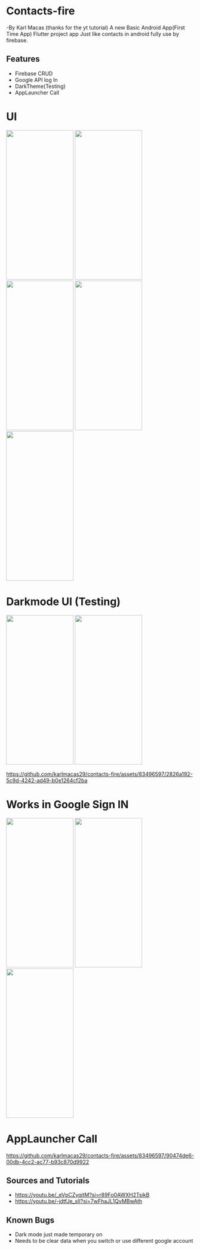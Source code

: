 # Contacts-fire
-By Karl Macas (thanks for the yt tutorial)
A new Basic Android App(First Time App) Flutter project app Just like contacts in android fully use by firebase.

## Features
- Firebase CRUD
- Google API log In
- DarkTheme(Testing)
- AppLauncher Call

# UI
<img src="https://github.com/karlmacas29/contacts-fire/assets/83496597/dd40b6c2-5006-4f68-8885-89a89d1f2d0e" width="180" height="400">
<img src="https://github.com/karlmacas29/contacts-fire/assets/83496597/6aeb70fa-1ff7-4221-af67-b9e9a9710d32" width="180" height="400">
<img src="https://github.com/karlmacas29/contacts-fire/assets/83496597/be692af4-f74f-4aee-b69c-9c882be55aa8" width="180" height="400">
<img src="https://github.com/karlmacas29/contacts-fire/assets/83496597/0b33435c-0dc8-4e0c-82b3-d020928709f4" width="180" height="400">
<img src="https://github.com/karlmacas29/contacts-fire/assets/83496597/f1610ef5-8719-4761-8d4f-eb52e42c7f50" width="180" height="400">


# Darkmode UI (Testing)
<img src="https://github.com/karlmacas29/contacts-fire/assets/83496597/39258e74-1cbe-4d27-bbc2-16802b336718" width="180" height="400">
<img src="https://github.com/karlmacas29/contacts-fire/assets/83496597/dc590c6e-8d57-4f68-9291-70433a2104c1" width="180" height="400">

https://github.com/karlmacas29/contacts-fire/assets/83496597/2826a192-5c9d-4242-ad49-b0e1264cf2ba


# Works in Google Sign IN
<img src="https://github.com/karlmacas29/contacts-fire/assets/83496597/a6c168cc-1e07-4130-8656-8f5c6f58beec" width="180" height="400">
<img src="https://github.com/karlmacas29/contacts-fire/assets/83496597/48996c5c-c859-4c8a-8e17-496c25c1e294" width="180" height="400">
<img src="https://github.com/karlmacas29/contacts-fire/assets/83496597/8ea45c82-bf7a-4c48-ad6c-0504a6ef098c" width="180" height="400">


# AppLauncher Call

https://github.com/karlmacas29/contacts-fire/assets/83496597/90474de6-00db-4cc2-ac77-b93c870d9922

## Sources and Tutorials
- https://youtu.be/_eVpCZyqjtM?si=r89Fo0AWXH2TsikB
- https://youtu.be/-jdtfJe_sII?si=7wFhaJL1QvMBwAth

## Known Bugs
- Dark mode just made temporary on
- Needs to be clear data when you switch or use different google account



